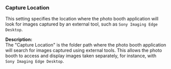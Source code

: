 ### Capture Location

This setting specifies the location where the photo booth application will look for images captured by an external tool, such as `Sony Imaging Edge Desktop`.

**Description:**  
The "Capture Location" is the folder path where the photo booth application will search for images captured using external tools. This allows the photo booth to access and display images taken separately, for instance, with `Sony Imaging Edge Desktop`.
